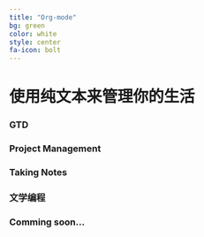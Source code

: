 ```yaml
---
title: "Org-mode"
bg: green
color: white
style: center
fa-icon: bolt
---
```


# 使用纯文本来管理你的生活

### GTD

### Project Management

### Taking Notes

### 文学编程


### Comming soon...
